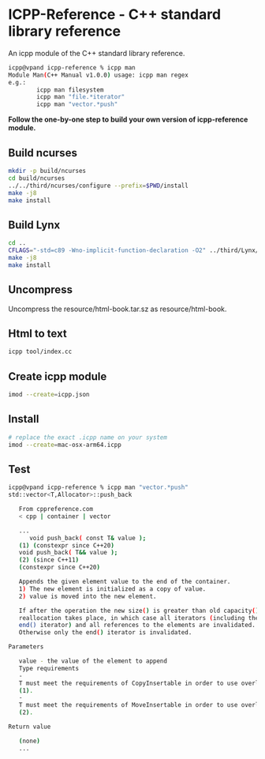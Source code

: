# ICPP-Reference - C++ standard library reference
An icpp module of the C++ standard library reference.

```sh
icpp@vpand icpp-reference % icpp man
Module Man(C++ Manual v1.0.0) usage: icpp man regex
e.g.:
        icpp man filesystem
        icpp man "file.*iterator"
        icpp man "vector.*push" 
```

**Follow the one-by-one step to build your own version of icpp-reference module.**

## Build ncurses
```sh
mkdir -p build/ncurses
cd build/ncurses
../../third/ncurses/configure --prefix=$PWD/install
make -j8
make install
```

## Build Lynx
```sh
cd ..
CFLAGS="-std=c89 -Wno-implicit-function-declaration -O2" ../third/Lynx/configure --with-curses-dir=$PWD/ncurses/install --prefix=$PWD/install
make -j8
make install
```

## Uncompress
Uncompress the resource/html-book.tar.sz as resource/html-book.

## Html to text
```sh
icpp tool/index.cc
```

## Create icpp module
```sh
imod --create=icpp.json
```

## Install
```sh
# replace the exact .icpp name on your system
imod --create=mac-osx-arm64.icpp
```

## Test
```sh
icpp@vpand icpp-reference % icpp man "vector.*push"  
std::vector<T,Allocator>::push_back

   From cppreference.com
   < cpp | container | vector

   ...
      void push_back( const T& value );
   (1) (constexpr since C++20)
   void push_back( T&& value );
   (2) (since C++11)
   (constexpr since C++20)

   Appends the given element value to the end of the container.
   1) The new element is initialized as a copy of value.
   2) value is moved into the new element.

   If after the operation the new size() is greater than old capacity() a
   reallocation takes place, in which case all iterators (including the
   end() iterator) and all references to the elements are invalidated.
   Otherwise only the end() iterator is invalidated.

Parameters

   value - the value of the element to append
   Type requirements
   -
   T must meet the requirements of CopyInsertable in order to use overload
   (1).
   -
   T must meet the requirements of MoveInsertable in order to use overload
   (2).

Return value

   (none)
   ...
```

